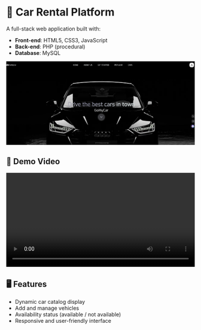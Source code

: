 # 🚗 Car Rental Platform

A full-stack web application built with:
- **Front-end**: HTML5, CSS3, JavaScript
- **Back-end**: PHP (procedural)
- **Database**: MySQL

![Homepage](first-page.png)

## 🎥 Demo Video

<video src="rent car video.mp4" width="100%" controls>
  Your browser does not support the video tag.
</video>

## 🖥️ Features
- Dynamic car catalog display
- Add and manage vehicles
- Availability status (available / not available)
- Responsive and user-friendly interface


